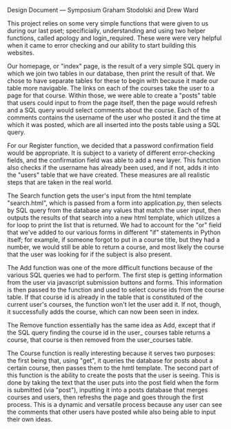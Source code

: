 Design Document — Symposium
Graham Stodolski and Drew Ward

This project relies on some very simple functions that were given to us during our last pset; specificially, understanding and using two helper functions, called apology and login_required. These were were very helpful when it came to
error checking and our ability to start building this websites.

Our homepage, or "index" page, is the result of a very simple SQL query in which we join two tables in our database, then print the result of that. We chose to have separate tables for these to begin with because it made our table more
navigable.  The links on each of the courses take the user to a page for that course. Within those, we were able to create a "posts" table that users could input to from the page itself, then the page would refresh and a SQL query would
select comments about the course. Each of the comments contains the username of the user who posted it and the time at which it was posted, which are all inserted into the posts table using a SQL query.

For our Register function, we decided that a password confirmation field would be appropriate.  It is subject to a variety of different error-checking fields, and the confirmation field was able to add a new layer.  This function also checks if
the username has already been used, and if not, adds it into the "users" table that we have created. These measures are all realistic steps that are taken in the real world.

The Search function gets the user's input from the html template "search.html", which is passed from a form into application.py, then selects by SQL query from the database any values that match the user input, then outputs the
results of that search into a new html template, which utilizes a for loop to print the list that is returned. We had to account for the "or" field that we've added to our various forms in different "if" statements in Python itself;
for example, if someone forgot to put in a course title, but they had a number, we would still be able to return a course, and most likely the course that the user was looking for if the subject is also present.

The Add function was one of the more difficult functions because of the various SQL queries we had to perform. The first step is getting information from the user via javascript submission buttons and forms.  This information is then
passed to the function and used to select course ids from the course table. If that course id is already in the table that is constituted of the current user's courses, the function won't let the user add it. If not, though, it
successfully adds the course, which can now been seen in index.

The Remove function essentially has the same idea as Add, except that if the SQL query finding the course id in the user_ courses table returns a course, that course is then removed from the user_courses table.

The Course function is really interesting because it serves two purposes: the first being that, using "get", it queries the database for posts about a certain course, then passes them to the hmtl template. The second part of this function is the
ability to create the posts that the user is seeing. This is done by taking the text that the user puts into the post field when the form is submitted (via "post"), inputting it into a posts database that merges courses and users, then refreshs the page and goes through
the first process. This is a dynamic and versatile process because any user can see the comments that other users have posted while also being able to input their own ideas.